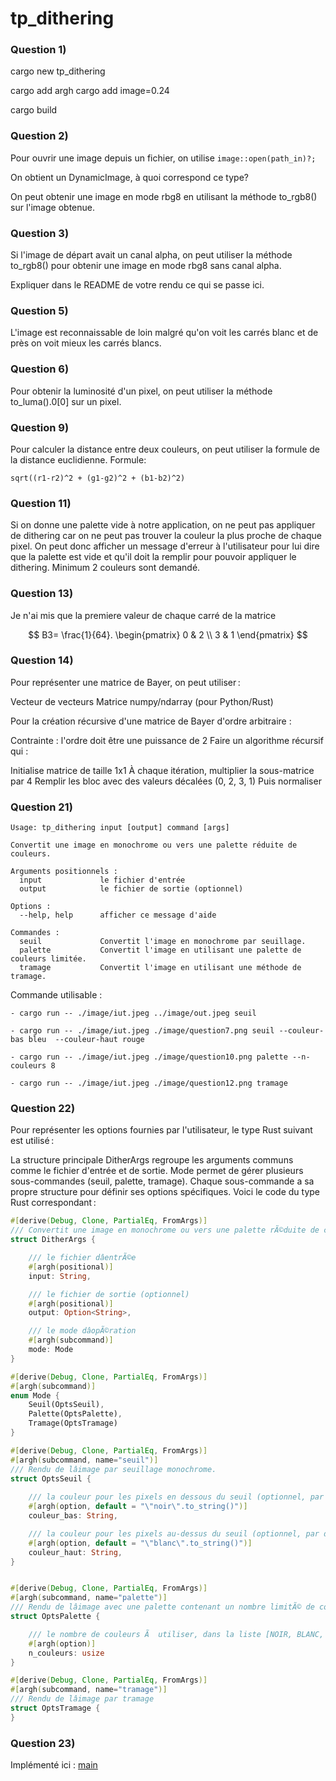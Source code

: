 # tp_dithering

### Question 1)

cargo new tp_dithering

cargo add argh
cargo add image=0.24

cargo build

### Question 2)

Pour ouvrir une image depuis un fichier, on utilise 
```image::open(path_in)?;``` 

On obtient un DynamicImage, à quoi correspond ce type?

On peut obtenir une image en mode rbg8 en utilisant la méthode to_rgb8() sur l'image obtenue.


### Question 3)

Si l'image de départ avait un canal alpha, on peut utiliser la méthode to_rgb8() pour obtenir une image en mode rbg8 sans canal alpha.

Expliquer dans le README de votre rendu ce qui se passe ici.

### Question 5)

L'image est reconnaissable de loin malgré qu'on voit les carrés blanc et de près on voit mieux les carrés blancs.

### Question 6)

Pour obtenir la luminosité d'un pixel, on peut utiliser la méthode to_luma().0[0] sur un pixel.

### Question 9)

Pour calculer la distance entre deux couleurs, on peut utiliser la formule de la distance euclidienne.
Formule:

```sqrt((r1-r2)^2 + (g1-g2)^2 + (b1-b2)^2)```

### Question 11)

Si on donne une palette vide à notre application, on ne peut pas appliquer de dithering car on ne peut pas trouver la couleur la plus proche de chaque pixel. On peut donc afficher un message d'erreur à l'utilisateur pour lui dire que la palette est vide et qu'il doit la remplir pour pouvoir appliquer le dithering. Minimum 2 couleurs sont demandé.

### Question 13)

Je n'ai mis que la premiere valeur de chaque carré de la matrice

$$
B3= \frac{1}{64}.
\begin{pmatrix}
0 & 2 \\
3 & 1 
\end{pmatrix}
$$

### Question 14)

Pour représenter une matrice de Bayer, on peut utiliser :


Vecteur de vecteurs
Matrice numpy/ndarray (pour Python/Rust)

Pour la création récursive d'une matrice de Bayer d'ordre arbitraire :

Contrainte : l'ordre doit être une puissance de 2
Faire un algorithme récursif qui :

Initialise matrice de taille 1x1
À chaque itération, multiplier la sous-matrice par 4
Remplir les bloc avec des valeurs décalées (0, 2, 3, 1)
Puis normaliser






### Question 21)

```
Usage: tp_dithering input [output] command [args]

Convertit une image en monochrome ou vers une palette réduite de couleurs.

Arguments positionnels :
  input             le fichier d'entrée
  output            le fichier de sortie (optionnel)

Options :
  --help, help      afficher ce message d'aide

Commandes :
  seuil             Convertit l'image en monochrome par seuillage.
  palette           Convertit l'image en utilisant une palette de couleurs limitée.
  tramage           Convertit l'image en utilisant une méthode de tramage.
```

Commande utilisable : 
```
- cargo run -- ./image/iut.jpeg ../image/out.jpeg seuil

- cargo run -- ./image/iut.jpeg ./image/question7.png seuil --couleur-bas bleu  --couleur-haut rouge

- cargo run -- ./image/iut.jpeg ./image/question10.png palette --n-couleurs 8

- cargo run -- ./image/iut.jpeg ./image/question12.png tramage
```

### Question 22)

Pour représenter les options fournies par l'utilisateur, le type Rust suivant est utilisé :

La structure principale DitherArgs regroupe les arguments communs comme le fichier d'entrée et de sortie.
Mode permet de gérer plusieurs sous-commandes (seuil, palette, tramage).
Chaque sous-commande a sa propre structure pour définir ses options spécifiques.
Voici le code du type Rust correspondant :

```rust
#[derive(Debug, Clone, PartialEq, FromArgs)]
/// Convertit une image en monochrome ou vers une palette rÃ©duite de couleurs.
struct DitherArgs {

    /// le fichier dâentrÃ©e
    #[argh(positional)]
    input: String,

    /// le fichier de sortie (optionnel)
    #[argh(positional)]
    output: Option<String>,

    /// le mode dâopÃ©ration
    #[argh(subcommand)]
    mode: Mode
}

#[derive(Debug, Clone, PartialEq, FromArgs)]
#[argh(subcommand)]
enum Mode {
    Seuil(OptsSeuil),
    Palette(OptsPalette),
    Tramage(OptsTramage)
}

#[derive(Debug, Clone, PartialEq, FromArgs)]
#[argh(subcommand, name="seuil")]
/// Rendu de lâimage par seuillage monochrome.
struct OptsSeuil {
    
    /// la couleur pour les pixels en dessous du seuil (optionnel, par défaut noir)
    #[argh(option, default = "\"noir\".to_string()")]
    couleur_bas: String,

    /// la couleur pour les pixels au-dessus du seuil (optionnel, par défaut blanc)
    #[argh(option, default = "\"blanc\".to_string()")]
    couleur_haut: String,
}


#[derive(Debug, Clone, PartialEq, FromArgs)]
#[argh(subcommand, name="palette")]
/// Rendu de lâimage avec une palette contenant un nombre limitÃ© de couleurs
struct OptsPalette {

    /// le nombre de couleurs Ã  utiliser, dans la liste [NOIR, BLANC, ROUGE, VERT, BLEU, JAUNE, CYAN, MAGENTA]
    #[argh(option)]
    n_couleurs: usize
}

#[derive(Debug, Clone, PartialEq, FromArgs)]
#[argh(subcommand, name="tramage")]
/// Rendu de lâimage par tramage
struct OptsTramage {
}
```

### Question 23)

Implémenté ici : [main](src/main.rs)